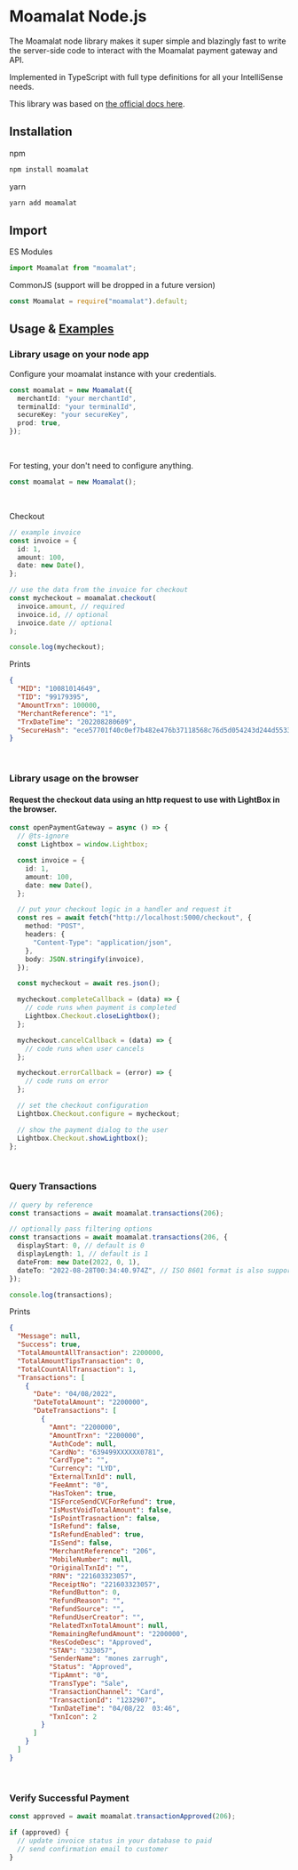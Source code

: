# Moamalat Node.js

The Moamalat node library makes it super simple and blazingly fast to write the server-side code to interact with the Moamalat payment gateway and API.

Implemented in TypeScript with full type definitions for all your IntelliSense needs.

This library was based on [the official docs here](http://docs.moamalat.net:55/lightbox.html).

## Installation

npm

```sh
npm install moamalat
```

yarn

```sh
yarn add moamalat
```

## Import

ES Modules

```ts
import Moamalat from "moamalat";
```

CommonJS (support will be dropped in a future version)

```ts
const Moamalat = require("moamalat").default;
```

## Usage & [Examples](https://github.com/moneszarrugh/moamalat-node/tree/main/examples)

### Library usage on your node app

Configure your moamalat instance with your credentials.

```ts
const moamalat = new Moamalat({
  merchantId: "your merchantId",
  terminalId: "your terminalId",
  secureKey: "your secureKey",
  prod: true,
});
```

<br>

For testing, your don't need to configure anything.

```ts
const moamalat = new Moamalat();
```

<br>

Checkout

```ts
// example invoice
const invoice = {
  id: 1,
  amount: 100,
  date: new Date(),
};

// use the data from the invoice for checkout
const mycheckout = moamalat.checkout(
  invoice.amount, // required
  invoice.id, // optional
  invoice.date // optional
);

console.log(mycheckout);
```

Prints

```json
{
  "MID": "10081014649",
  "TID": "99179395",
  "AmountTrxn": 100000,
  "MerchantReference": "1",
  "TrxDateTime": "202208280609",
  "SecureHash": "ece57701f40c0ef7b482e476b37118568c76d5d054243d244d5533c05e6c9ae3"
}
```

<br>

### Library usage on the browser

#### Request the checkout data using an http request to use with LightBox in the browser.

```ts
const openPaymentGateway = async () => {
  // @ts-ignore
  const Lightbox = window.Lightbox;

  const invoice = {
    id: 1,
    amount: 100,
    date: new Date(),
  };

  // put your checkout logic in a handler and request it
  const res = await fetch("http://localhost:5000/checkout", {
    method: "POST",
    headers: {
      "Content-Type": "application/json",
    },
    body: JSON.stringify(invoice),
  });

  const mycheckout = await res.json();

  mycheckout.completeCallback = (data) => {
    // code runs when payment is completed
    Lightbox.Checkout.closeLightbox();
  };

  mycheckout.cancelCallback = (data) => {
    // code runs when user cancels
  };

  mycheckout.errorCallback = (error) => {
    // code runs on error
  };

  // set the checkout configuration
  Lightbox.Checkout.configure = mycheckout;

  // show the payment dialog to the user
  Lightbox.Checkout.showLightbox();
};
```

<br>

### Query Transactions

```ts
// query by reference
const transactions = await moamalat.transactions(206);

// optionally pass filtering options
const transactions = await moamalat.transactions(206, {
  displayStart: 0, // default is 0
  displayLength: 1, // default is 1
  dateFrom: new Date(2022, 0, 1),
  dateTo: "2022-08-28T00:34:40.974Z", // ISO 8601 format is also supported
});

console.log(transactions);
```

Prints

```json
{
  "Message": null,
  "Success": true,
  "TotalAmountAllTransaction": 2200000,
  "TotalAmountTipsTransaction": 0,
  "TotalCountAllTransaction": 1,
  "Transactions": [
    {
      "Date": "04/08/2022",
      "DateTotalAmount": "2200000",
      "DateTransactions": [
        {
          "Amnt": "2200000",
          "AmountTrxn": "2200000",
          "AuthCode": null,
          "CardNo": "639499XXXXXX0781",
          "CardType": "",
          "Currency": "LYD",
          "ExternalTxnId": null,
          "FeeAmnt": "0",
          "HasToken": true,
          "ISForceSendCVCForRefund": true,
          "IsMustVoidTotalAmount": false,
          "IsPointTrasnaction": false,
          "IsRefund": false,
          "IsRefundEnabled": true,
          "IsSend": false,
          "MerchantReference": "206",
          "MobileNumber": null,
          "OriginalTxnId": "",
          "RRN": "221603323057",
          "ReceiptNo": "221603323057",
          "RefundButton": 0,
          "RefundReason": "",
          "RefundSource": "",
          "RefundUserCreator": "",
          "RelatedTxnTotalAmount": null,
          "RemainingRefundAmount": "2200000",
          "ResCodeDesc": "Approved",
          "STAN": "323057",
          "SenderName": "mones zarrugh",
          "Status": "Approved",
          "TipAmnt": "0",
          "TransType": "Sale",
          "TransactionChannel": "Card",
          "TransactionId": "1232907",
          "TxnDateTime": "04/08/22  03:46",
          "TxnIcon": 2
        }
      ]
    }
  ]
}
```

<br>

### Verify Successful Payment

```ts
const approved = await moamalat.transactionApproved(206);

if (approved) {
  // update invoice status in your database to paid
  // send confirmation email to customer
}
```
